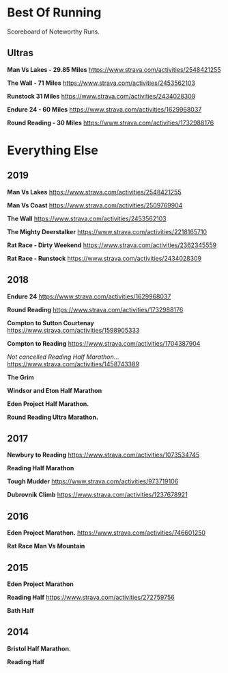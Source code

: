 # Best Of Running
Scoreboard of Noteworthy Runs. 

## Ultras

**Man Vs Lakes - 29.85 Miles**
https://www.strava.com/activities/2548421255

**The Wall - 71 Miles**
https://www.strava.com/activities/2453562103 

**Runstock 31 Miles**
https://www.strava.com/activities/2434028309

**Endure 24 - 60 Miles** 
https://www.strava.com/activities/1629968037

**Round Reading - 30 Miles**
https://www.strava.com/activities/1732988176


# Everything Else 

## 2019

**Man Vs Lakes**
https://www.strava.com/activities/2548421255

**Man Vs Coast**
https://www.strava.com/activities/2509769904

**The Wall**
https://www.strava.com/activities/2453562103 

**The Mighty Deerstalker**
https://www.strava.com/activities/2218165710

**Rat Race - Dirty Weekend** 
https://www.strava.com/activities/2362345559

**Rat Race - Runstock** 
https://www.strava.com/activities/2434028309

## 2018

**Endure 24**
https://www.strava.com/activities/1629968037

**Round Reading**
https://www.strava.com/activities/1732988176

**Compton to Sutton Courtenay**
https://www.strava.com/activities/1598905333

**Compton to Reading**
https://www.strava.com/activities/1704387904 

*Not cancelled Reading Half Marathon*...
https://www.strava.com/activities/1458743389

**The Grim**

**Windsor and Eton Half Marathon**

**Eden Project Half Marathon.**

**Round Reading Ultra Marathon.**

## 2017
**Newbury to Reading** https://www.strava.com/activities/1073534745

**Reading Half Marathon**

**Tough Mudder** 
https://www.strava.com/activities/973719106

**Dubrovnik Climb**
https://www.strava.com/activities/1237678921

## 2016
**Eden Project Marathon.**
https://www.strava.com/activities/746601250

**Rat Race Man Vs Mountain**

## 2015
**Eden Project Marathon**

**Reading Half**
https://www.strava.com/activities/272759756

**Bath Half**

## 2014
**Bristol Half Marathon.**

**Reading Half**
